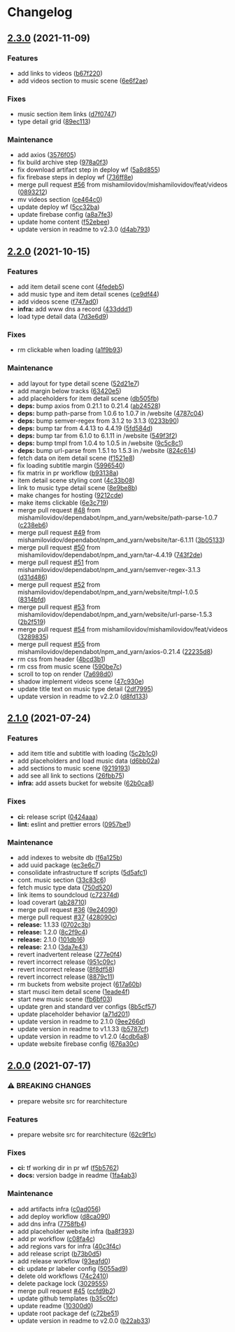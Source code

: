 # Changelog
## [2.3.0](https://github.com/mishamilovidov/thunderbandit/compare/v2.2.0...v2.3.0) (2021-11-09)


### Features

* add links to videos ([b67f220](https://github.com/mishamilovidov/thunderbandit/commits/b67f2204c0964782401acc95a831472bf1dda583))
* add videos section to music scene ([6e6f2ae](https://github.com/mishamilovidov/thunderbandit/commits/6e6f2ae064ccb7c0061a9d80244033541233aa05))


### Fixes

* music section item links ([d7f0747](https://github.com/mishamilovidov/thunderbandit/commits/d7f0747386d4d765c26e5f110d8942665aca913c))
* type detail grid ([89ec113](https://github.com/mishamilovidov/thunderbandit/commits/89ec1135027539dd93b93d847d1352ed62c20c33))


### Maintenance

* add axios ([3576f05](https://github.com/mishamilovidov/thunderbandit/commits/3576f05ef1a456189d114c3301a96bf2ec6fca4b))
* fix build archive step ([978a0f3](https://github.com/mishamilovidov/thunderbandit/commits/978a0f335055a22c72d4cb0b75ce2c571ffc5e5a))
* fix download artifact step in deploy wf ([5a8d855](https://github.com/mishamilovidov/thunderbandit/commits/5a8d85575656ce8523b158743859f68d35ea18fb))
* fix firebase steps in deploy wf ([736ff8e](https://github.com/mishamilovidov/thunderbandit/commits/736ff8ea8ff7640c695bd641cada54f646513457))
* merge pull request [#56](https://github.com/mishamilovidov/thunderbandit/issues/56) from mishamilovidov/mishamilovidov/feat/videos ([0893212](https://github.com/mishamilovidov/thunderbandit/commits/089321289408a1948d4b48cd7eb83778ec22d91b))
* mv videos section ([ce464c0](https://github.com/mishamilovidov/thunderbandit/commits/ce464c0a4a78a5e9449b558f48e9bd2858ef2dc0))
* update deploy wf ([5cc32ba](https://github.com/mishamilovidov/thunderbandit/commits/5cc32bace0ff2b765f74ef83545c6500e77ecb67))
* update firebase config ([a8a7fe3](https://github.com/mishamilovidov/thunderbandit/commits/a8a7fe314ef831c45fa369ea8742ad5c56c29e0d))
* update home content ([f52ebee](https://github.com/mishamilovidov/thunderbandit/commits/f52ebeef3a32211b9dddb4629df621c786c4be43))
* update version in readme to v2.3.0 ([d4ab793](https://github.com/mishamilovidov/thunderbandit/commits/d4ab793c54cc2ae1cd02517a8e650ad0633b1e79))

## [2.2.0](https://github.com/mishamilovidov/thunderbandit/compare/v2.1.0...v2.2.0) (2021-10-15)


### Features

* add item detail scene cont ([4fedeb5](https://github.com/mishamilovidov/thunderbandit/commits/4fedeb5f686a0d82d9dac875349b7440a8bee9b4))
* add music type and item detail scenes ([ce9df44](https://github.com/mishamilovidov/thunderbandit/commits/ce9df44d464523571a880dfe59223daabda7ba1c))
* add videos scene ([f747ad0](https://github.com/mishamilovidov/thunderbandit/commits/f747ad0353ae3305ea1969b5af79d257f70e773f))
* **infra:** add www dns a record ([433ddd1](https://github.com/mishamilovidov/thunderbandit/commits/433ddd10c441ad2826719afadc089d15b1bd4312))
* load type detail data ([7d3e6d9](https://github.com/mishamilovidov/thunderbandit/commits/7d3e6d9b5ee1dfca8f618bc92d8b3afda4b58590))


### Fixes

* rm clickable when loading ([a1f9b93](https://github.com/mishamilovidov/thunderbandit/commits/a1f9b931fa46fcec73d39ef2055046bd1eb6c7b6))


### Maintenance

* add layout for type detail scene ([52d21e7](https://github.com/mishamilovidov/thunderbandit/commits/52d21e76461c8696472a00c18dd8a2e3c4cce945))
* add margin below tracks ([63420e5](https://github.com/mishamilovidov/thunderbandit/commits/63420e5cadfa6fe84c02b3bc25374bc32810f5ec))
* add placeholders for item detail scene ([db505fb](https://github.com/mishamilovidov/thunderbandit/commits/db505fbcd23173550de4c720d530bb90d5adac71))
* **deps:** bump axios from 0.21.1 to 0.21.4 ([ab24528](https://github.com/mishamilovidov/thunderbandit/commits/ab24528bb0cef8c3c57b60a922f8fdbbd058b74d))
* **deps:** bump path-parse from 1.0.6 to 1.0.7 in /website ([4787c04](https://github.com/mishamilovidov/thunderbandit/commits/4787c04800451cf0ad2003df000293cbc17c6719))
* **deps:** bump semver-regex from 3.1.2 to 3.1.3 ([0233b90](https://github.com/mishamilovidov/thunderbandit/commits/0233b90df0779422dd1cd1ed8985a0535662cde6))
* **deps:** bump tar from 4.4.13 to 4.4.19 ([5fd584d](https://github.com/mishamilovidov/thunderbandit/commits/5fd584d7fbfbbebe8e6f627d7b1adea4f55e398b))
* **deps:** bump tar from 6.1.0 to 6.1.11 in /website ([549f3f2](https://github.com/mishamilovidov/thunderbandit/commits/549f3f295ffe68b9819ceaa2858cc8a5faa3588b))
* **deps:** bump tmpl from 1.0.4 to 1.0.5 in /website ([9c5c8c1](https://github.com/mishamilovidov/thunderbandit/commits/9c5c8c1e74ef2392d4b573712687f2117a122b8c))
* **deps:** bump url-parse from 1.5.1 to 1.5.3 in /website ([824c614](https://github.com/mishamilovidov/thunderbandit/commits/824c614ae864aed686ba10928be5812c8c551e98))
* fetch data on item detail scene ([f1521e8](https://github.com/mishamilovidov/thunderbandit/commits/f1521e86a177ce9573122af08eb48ae48d91f5f7))
* fix loading subtitle margin ([5996540](https://github.com/mishamilovidov/thunderbandit/commits/5996540381f310a166d996c44a3b914c92bafc8e))
* fix matrix in pr workflow ([b93138a](https://github.com/mishamilovidov/thunderbandit/commits/b93138a9f70a63ada4d22dae13573b87244f4e4c))
* item detail scene styling cont ([4c33b08](https://github.com/mishamilovidov/thunderbandit/commits/4c33b0829b85cf7fb6e5da47e9dcecda307bf288))
* link to music type detail scene ([8e9be8b](https://github.com/mishamilovidov/thunderbandit/commits/8e9be8b575a2973efbeafe48269cbda85080d8c0))
* make changes for hosting ([9212cde](https://github.com/mishamilovidov/thunderbandit/commits/9212cde19b0ed0e0daef26af11c1cd936beb2d04))
* make items clickable ([6e3c719](https://github.com/mishamilovidov/thunderbandit/commits/6e3c7191702c6a1a0df7413e792f68be4920e8b2))
* merge pull request [#48](https://github.com/mishamilovidov/thunderbandit/issues/48) from mishamilovidov/dependabot/npm_and_yarn/website/path-parse-1.0.7 ([c238eb6](https://github.com/mishamilovidov/thunderbandit/commits/c238eb68e4971ff734ff78d27808dbb06a4af13e))
* merge pull request [#49](https://github.com/mishamilovidov/thunderbandit/issues/49) from mishamilovidov/dependabot/npm_and_yarn/website/tar-6.1.11 ([3b05133](https://github.com/mishamilovidov/thunderbandit/commits/3b051336f0e08a6cc536760b6f89c209d0642522))
* merge pull request [#50](https://github.com/mishamilovidov/thunderbandit/issues/50) from mishamilovidov/dependabot/npm_and_yarn/tar-4.4.19 ([743f2de](https://github.com/mishamilovidov/thunderbandit/commits/743f2dea76d76ed14e8168ccaa39213591bbe7b6))
* merge pull request [#51](https://github.com/mishamilovidov/thunderbandit/issues/51) from mishamilovidov/dependabot/npm_and_yarn/semver-regex-3.1.3 ([d31d486](https://github.com/mishamilovidov/thunderbandit/commits/d31d4865fbc8a05536b839418c2de97935f58ba3))
* merge pull request [#52](https://github.com/mishamilovidov/thunderbandit/issues/52) from mishamilovidov/dependabot/npm_and_yarn/website/tmpl-1.0.5 ([8314bfd](https://github.com/mishamilovidov/thunderbandit/commits/8314bfdcb4a67f900d4e929d1d6bf045c39f0894))
* merge pull request [#53](https://github.com/mishamilovidov/thunderbandit/issues/53) from mishamilovidov/dependabot/npm_and_yarn/website/url-parse-1.5.3 ([2b2f519](https://github.com/mishamilovidov/thunderbandit/commits/2b2f51971d262074daf50f5a528d53fc63e4527a))
* merge pull request [#54](https://github.com/mishamilovidov/thunderbandit/issues/54) from mishamilovidov/mishamilovidov/feat/videos ([3289835](https://github.com/mishamilovidov/thunderbandit/commits/32898359dc69d84d99e854350e6085be3fe49866))
* merge pull request [#55](https://github.com/mishamilovidov/thunderbandit/issues/55) from mishamilovidov/dependabot/npm_and_yarn/axios-0.21.4 ([22235d8](https://github.com/mishamilovidov/thunderbandit/commits/22235d86b6790227485cca99f4dcbaed112daf89))
* rm css from header ([4bcd3b1](https://github.com/mishamilovidov/thunderbandit/commits/4bcd3b1782d4fc1dd974bce5cb25e12216f1f658))
* rm css from music scene ([590be7c](https://github.com/mishamilovidov/thunderbandit/commits/590be7c6506083539d48c367128c910bbf32306a))
* scroll to top on render ([7a698d0](https://github.com/mishamilovidov/thunderbandit/commits/7a698d081c9260e5748cb7f78003e21b477f9194))
* shadow implement videos scene ([47c930e](https://github.com/mishamilovidov/thunderbandit/commits/47c930e678f23cc47889752b12dd66a72bd174ce))
* update title text on music type detail ([2df7995](https://github.com/mishamilovidov/thunderbandit/commits/2df79953a52c17c490fbe23c923bd3089648e7fa))
* update version in readme to v2.2.0 ([d8fd133](https://github.com/mishamilovidov/thunderbandit/commits/d8fd133a0af41b518a939373d249575d0fad2298))

## [2.1.0](https://github.com/mishamilovidov/thunderbandit/compare/v2.0.0...v2.1.0) (2021-07-24)


### Features

* add item title and subtitle with loading ([5c2b1c0](https://github.com/mishamilovidov/thunderbandit/commits/5c2b1c09990c9253e49e92b72d592e94ecb2fe27))
* add placeholders and load music data ([d6bb02a](https://github.com/mishamilovidov/thunderbandit/commits/d6bb02a9f67dd31e237410c1d31c9826764d4836))
* add sections to music scene ([9219193](https://github.com/mishamilovidov/thunderbandit/commits/9219193d5ed1a2115ed38718736e4d39216fa3d4))
* add see all link to sections ([26fbb75](https://github.com/mishamilovidov/thunderbandit/commits/26fbb75f57680ec8e42b131d0ba2992f879225e9))
* **infra:** add assets bucket for website ([62b0ca8](https://github.com/mishamilovidov/thunderbandit/commits/62b0ca8a27b3108588cb301cfb8dae66187a9cb1))


### Fixes

* **ci:** release script ([0424aaa](https://github.com/mishamilovidov/thunderbandit/commits/0424aaa693c137474567951b0cbf763e219a1b2b))
* **lint:** eslint and prettier errors ([0957be1](https://github.com/mishamilovidov/thunderbandit/commits/0957be12267615a04ceb394ff1085cb14c07ea52))


### Maintenance

* add indexes to website db ([f6a125b](https://github.com/mishamilovidov/thunderbandit/commits/f6a125be0221d5afccc5917bc8199ffb532c135c))
* add uuid package ([ec3e6c7](https://github.com/mishamilovidov/thunderbandit/commits/ec3e6c76520e2b4b45d9637688c7b0436dd4b210))
* consolidate infrastructure tf scripts ([5d5afc1](https://github.com/mishamilovidov/thunderbandit/commits/5d5afc1d8d345c5430546fb13e2d215dc5aca67f))
* cont. music section ([33c83c6](https://github.com/mishamilovidov/thunderbandit/commits/33c83c6c52593d58b0ce9c6644c9522fae0a2753))
* fetch music type data ([750d520](https://github.com/mishamilovidov/thunderbandit/commits/750d5201ad701050a6f7a8be96f9910dedcc1506))
* link items to soundcloud ([c72374d](https://github.com/mishamilovidov/thunderbandit/commits/c72374d2ecc5af417d222b39c2ae3e2c9ba00f3a))
* load coverart ([ab28710](https://github.com/mishamilovidov/thunderbandit/commits/ab287108155b8c11653b19c34244013917ed01ef))
* merge pull request [#36](https://github.com/mishamilovidov/thunderbandit/issues/36) ([9e24090](https://github.com/mishamilovidov/thunderbandit/commits/9e240907121665505b371939a5c4a55238ea4a80))
* merge pull request [#37](https://github.com/mishamilovidov/thunderbandit/issues/37) ([428090c](https://github.com/mishamilovidov/thunderbandit/commits/428090c0ebf7164aa94f2a65cf3c130453f59844))
* **release:** 1.1.33 ([0702c3b](https://github.com/mishamilovidov/thunderbandit/commits/0702c3b822786fc1ce84824d9942acec44825cc3))
* **release:** 1.2.0 ([8c2f9c4](https://github.com/mishamilovidov/thunderbandit/commits/8c2f9c420833883bce9cba63b42d0ab4481f6d01))
* **release:** 2.1.0 ([101db16](https://github.com/mishamilovidov/thunderbandit/commits/101db1678db870d77c279d4491cc37be78748789))
* **release:** 2.1.0 ([3da7e43](https://github.com/mishamilovidov/thunderbandit/commits/3da7e43bd95fa056ced433adb6d4adffe77dfb83))
* revert inadvertent release ([277e0f4](https://github.com/mishamilovidov/thunderbandit/commits/277e0f4b11f21150aceb3727417824ceebcdf9be))
* revert incorrect release ([951c09c](https://github.com/mishamilovidov/thunderbandit/commits/951c09ca4c981018331385a12529bb19443e52d2))
* revert incorrect release ([8f8df58](https://github.com/mishamilovidov/thunderbandit/commits/8f8df5853c10dabfba61e62a1936c814536a7e57))
* revert incorrect release ([8879c11](https://github.com/mishamilovidov/thunderbandit/commits/8879c1195bdb197b063f0b5e49bc420f08eea97d))
* rm buckets from website project ([617a60b](https://github.com/mishamilovidov/thunderbandit/commits/617a60bb7ee01a442ff39b68d9e5b3bd06944180))
* start musci item detail scene ([1eade4f](https://github.com/mishamilovidov/thunderbandit/commits/1eade4f5cf812f3431513ac6b75e8445250c57f5))
* start new music scene ([fb6bf03](https://github.com/mishamilovidov/thunderbandit/commits/fb6bf0303c1611f143bcf10224cea4bd472ddb82))
* update gren and standard ver configs ([8b5cf57](https://github.com/mishamilovidov/thunderbandit/commits/8b5cf57ed8869d4065d25e1b6475b2dfdd64b233))
* update placeholder behavior ([a71d201](https://github.com/mishamilovidov/thunderbandit/commits/a71d201acaa9262f6ec34e756efe217083edcff2))
* update version in readme to 2.1.0 ([9ee266d](https://github.com/mishamilovidov/thunderbandit/commits/9ee266d5bfe85c429d9eb374589290485db0b45c))
* update version in readme to v1.1.33 ([b5787cf](https://github.com/mishamilovidov/thunderbandit/commits/b5787cf74410d5a05477cb5b8a6ca048b44b5e53))
* update version in readme to v1.2.0 ([4cdb6a8](https://github.com/mishamilovidov/thunderbandit/commits/4cdb6a82e088ca5c132353e8e6fdd53f7eb3d647))
* update website firebase config ([676a30c](https://github.com/mishamilovidov/thunderbandit/commits/676a30c833a8b272aea3eb6913e04e8259681a2a))

## [2.0.0](https://github.com/mishamilovidov/thunderbandit/compare/v1.1.32...v2.0.0) (2021-07-17)


### ⚠ BREAKING CHANGES

* prepare website src for rearchitecture

### Features

* prepare website src for rearchitecture ([62c9f1c](https://github.com/mishamilovidov/thunderbandit/commits/62c9f1cbc5a68ee7723aa35593cc8c16210afadc))


### Fixes

* **ci:** tf working dir in pr wf ([f5b5762](https://github.com/mishamilovidov/thunderbandit/commits/f5b5762effc2f02f97790cedad23c0d295995e16))
* **docs:** version badge in readme ([1fa4ab3](https://github.com/mishamilovidov/thunderbandit/commits/1fa4ab3e28a3aa0f1e74b95213eb754feca69451))


### Maintenance

* add artifacts infra ([c0ad056](https://github.com/mishamilovidov/thunderbandit/commits/c0ad056728262a78c10e1c947d7374954f55409a))
* add deploy workflow ([d8ca090](https://github.com/mishamilovidov/thunderbandit/commits/d8ca0904046cfe239cd00d26aae4eb2a1deee6b5))
* add dns infra ([7758fb4](https://github.com/mishamilovidov/thunderbandit/commits/7758fb420c09a95fc336fefe372db0d7a451b1f9))
* add placeholder website infra ([ba8f393](https://github.com/mishamilovidov/thunderbandit/commits/ba8f3939d2e7c86d1a756df03bc0c85b89b81566))
* add pr workflow ([c08fa4c](https://github.com/mishamilovidov/thunderbandit/commits/c08fa4c97ffc3a6f45388ff35aae46537f311ec6))
* add regions vars for infra ([40c3f4c](https://github.com/mishamilovidov/thunderbandit/commits/40c3f4c532f9b1f83017b162c90da91f5a49babe))
* add release script ([b73b0d5](https://github.com/mishamilovidov/thunderbandit/commits/b73b0d5fc7d2f33458111c48722a83baa3768922))
* add release workflow ([93eafd0](https://github.com/mishamilovidov/thunderbandit/commits/93eafd0f2c48819d501c30c0d41e4a9157b19f1f))
* **ci:** update pr labeler config ([5055ad9](https://github.com/mishamilovidov/thunderbandit/commits/5055ad907a3bed7cabc1653e0e175c1660255a07))
* delete old workflows ([74c2410](https://github.com/mishamilovidov/thunderbandit/commits/74c24109840e80fb35d500ed04a8c9cdd6bb1cf2))
* delete package lock ([3029555](https://github.com/mishamilovidov/thunderbandit/commits/3029555d17868b7aae8f75b62a7588028ff921e8))
* merge pull request [#45](https://github.com/mishamilovidov/thunderbandit/issues/45) ([ccfd9b2](https://github.com/mishamilovidov/thunderbandit/commits/ccfd9b26bbbc16f860ae59ac12173a0388db2534))
* update github templates ([b35c0fc](https://github.com/mishamilovidov/thunderbandit/commits/b35c0fc381d9d47f37fd6295ae94184aa0653bb3))
* update readme ([10300d0](https://github.com/mishamilovidov/thunderbandit/commits/10300d0246877d34f8a3454a58c56162da03b986))
* update root package def ([c72be51](https://github.com/mishamilovidov/thunderbandit/commits/c72be51f491695add668ba77b2a7a8211b3323e4))
* update version in readme to v2.0.0 ([b22ab33](https://github.com/mishamilovidov/thunderbandit/commits/b22ab3368c69a3bbd753bddbbc969b334e3ffe6f))
